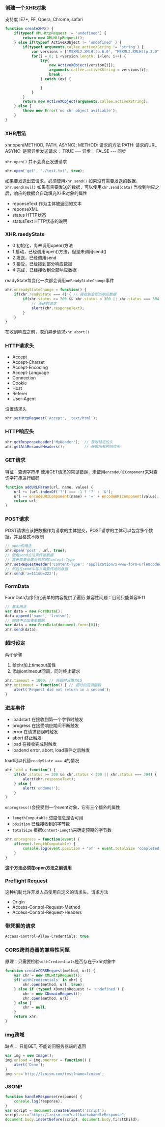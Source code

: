 ### 创建一个XHR对象
支持度 IE7+, FF, Opera, Chrome, safari

```js
function createXHR() {
    if(typeof XMLHttpRequest != 'undefined') {
        return new XMLHttpRequest();
    } else if(typeof ActiveXObject != 'undefined' ) {
        if(typeof arguments.callee.activeXString != 'string') {
            var versions = ['MSXML2.XMLHttp.6.0', "MSXML2.XMLHttp.3.0", "MSXML2.XMLHttp"], i , len;
            for(i = 0; i <version.length; i<len; i++) {
                try{
                    new ActiveXObject(version[i]);
                    arguments.callee.activeXString = versions[i];
                    break;
                } catch (ex) {

                }
            }
        }
        return new ActiveXObject(arguments.callee.activeXString);
    } else {
        throw new Error('no xhr object aviliable');
    }
}
```

### XHR用法
xhr.open(METHOD, PATH, ASYNC);
METHOD: 请求的方法
PATH:   请求的URL
ASYNC:  是否异步发送请求； TRUE --- 异步； FALSE --- 同步

`xhr.open()` 并不会真正发送请求

```js
xhr.open('get', './test.txt', true);
```

如果要发送出去请求。必须使用`xhr.send()`
如果没有需要发送的数据，`xhr.send(null)`
如果有需要发送的数据，可以使用`xhr.send(data)`
当收到响应之后，响应的数据会自动填充XHR对象的属性

- reponseText 作为主体被返回的文本
- reponseXML  
- status      HTTP状态
- statusText  HTTP状态的说明

### XHR.raedyState

- 0 初始化，尚未调用open()方法
- 1 启动，已经调用open()方法，但是未调用send()
- 2 发送，已经调用send
- 3 接受，已经接到部分响应数据
- 4 完成，已经接收到全部响应数据

readyState每变化一次都会调用`onReadyStateChange`事件

```js
xhr.onreadyStateChange = function() {
    if(xhr.readyState === 4) { // 接收到全部的响应数据
        if(xhr.status >= 200 && xhr.status < 300 || xhr.status === 304) {
            // 正确的请求
            alert(xhr.responseText);
        }
    }
}
```

在收到响应之前，取消异步请求`xhr.abort()`

### HTTP请求头
- Accept
- Accept-Charset
- Accept-Encoding
- Accept-Language
- Connection
- Cookie
- Host
- Referer
- User-Agent

设置请求头

```js
xhr.setHttpRequest('Accept', 'text/html');
```

### HTTP响应头

```js
xhr.getResponseHeader('MyHeader');  // 获取特定的头
xhr.getAllResonseHeaders();         // 获取所有的响应头
```

### GET请求
特征：查询字符串
使用GET请求的常见错误，未使用`encodeURIComponent`来对查询字符串进行编码

```js
function addURLParam(url, name, value) {
    url += (url.indexOf('?') === -1 ? '?' : '&');
    url += encodeURIComponent(name) + '=' + encodeURIComponent(value);
    return url;
}
```

### POST请求
POST请求应该把数据作为请求的主体提交，POST请求的主体可以包含多个数据，并且格式不限制

```js
// open的用法
xhr.open('post', url, true);
// 使用send方法来传递数据
// 首先需要设置头信息的Content-Type
xhr.setRequestHeader('Content-Type': 'application/x-www-form-urlencoded');
// 然后在send中写入需要传递的数据
xhr.send('a=111&b=222');
```

### FormData
FormData为序列化表单的内容提供了遍历
兼容性问题：目前只能兼容IE11

```js
// 基本用法
var data = new FormData();
data.append('name', 'lznism');
// 向其中添加表单数据
var data = new FormData(document.forms[0]);
xhr.send(data);
```

### 超时设定
两个步骤
1. 给xhr加上timeout属性
2. 添加ontimeout回调，同时终止请求

```js
xhr.timeout = 1000; // 将超时设置为1S
xhr.ontimeout = function() { // 超时的回调函数
    alert('Request did not return in a second');
}
```

### 进度事件
- loadstart 在接收到第一个字节时触发
- progress  在接受响应期间不断触发
- error     在请求错误时触发
- abort     终止触发
- load      在接收完成时触发
- loadend   error, abort, load事件之后触发

load可以代替`readyState === 4`的情况

```js
xhr.load = function() {
    if(xhr.status >= 200 && xhr.status < 300 || xhr.status === 304) {
        alert(xhr.responseText);
    } else {
        alert('undone!');
    }
}
```

`onprogress()`会接受到一个event对象，它有三个额外的属性
- `lengthComputable` 进度信息是否可用
- `position`         已经接收到的字节数
- `totalSize`        根据`Content-Length`来确定预期的字节数

```js
xhr.onprogress = function(event) {
    if(event.lengthComputable) {
        console.log(event.position + 'of' + event.totalSize 'completed');
    }
}
```

**这个方法必须在open方法之前调用**

### Preflight Request
这种机制允许开发人员使用自定义的请求头，请求方法
- Origin
- Access-Control-Request-Method
- Access-Control-Request-Headers

### 带凭据的请求
```js
Access-Control-Allow-Credentials: true
```

### CORS跨浏览器的兼容性问题
原理：只需要检验`withCredientials`是否存在于xhr对象中

```js
function createCORSRequest(method, url) {
    var xhr = new XMLHttpRequest();
    if('withCredientials' in xhr) {
        xhr.open(method, url ,true);
    } else if (typeof XDomainRequest != 'undefined') {
        xhr = new XDomainRequest();
        xhr.open(method, url);
    } else {
        xhr = null;
    }
    return xhr;
}
```

### img跨域
缺点： 只能GET, 不能访问服务器端的返回
```js
var img = new Image();
img.onload = img.onerror = function() {
    alert('Done');
}
img.src='http://lznism.com/test?name=lznism';
```

### JSONP
```js
function handleResponse(response) {
    console.log(response);
}
var script = document.createElement('script');
script.src="http://lznism.com?callback=handleResponse";
document.body.insertBefore(script, document.body,firstChild);
```